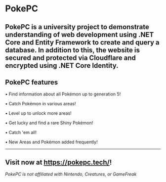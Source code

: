 # PokePC
PokePC is a university project to demonstrate understanding of web development using .NET Core and Entity Framework to create and query a database.
In addition to this, the website is secured and protected via Cloudflare and encrypted using .NET Core Identity.
---------------------------------------------
PokePC features 
--------------------------------------------
• Find information about all Pokémon up to generation 5!

• Catch Pokémon in various areas!

• Level up to unlock more areas!

• Get lucky and find a rare Shiny Pokémon!

• Catch 'em all!

• New Areas and Pokémon added frequently!

-------------------------

Visit now at https://pokepc.tech/!
-----------------


*PokePC is not affiliated with Nintendo, Creatures, or GameFreak*
